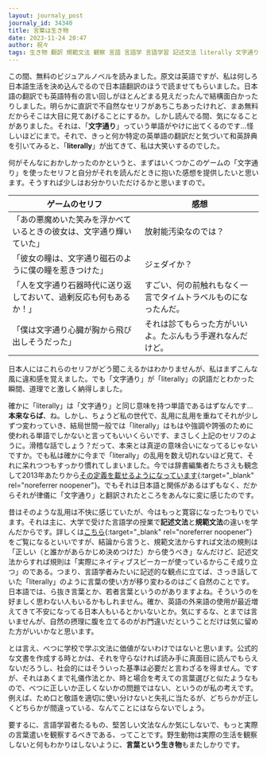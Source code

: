 ```yaml
---
layout: journaly_post
journaly_id: 34340
title: 言葉は生き物
date: 2023-11-24 20:47
author: 祝々
tags: 生き物 翻訳 規範文法 観察 言語 言語学 言語学習 記述文法 literally 文字通り
---
```


この間、無料のビジュアルノベルを読みました。原文は英語ですが、私は何しろ日本語生活を決め込んでるので日本語翻訳のほうで読ませてもらいました。日本語の翻訳でも英語特有の言い回しがほとんどまる見えだったんで結構面白かったりしました。明らかに直訳で不自然なセリフがあちこちあったけれど、まあ無料だからそこは大目に見てあげることにするか。しかし読んでる間、気になることがありました。それは、「**文字通り**」っていう単語がやけに出てくるのです…怪しいほどにまで。それで、きっと何か特定の英単語の翻訳だと気づいて和英辞典を引いてみると、「**literally**」が出てきて、私は大笑いするのでした。

何がそんなにおかしかったのかというと、まずはいくつかこのゲームの「文字通り」を使ったセリフと自分がそれを読んだときに抱いた感想を提供したいと思います。そうすれば少しはお分かりいただけるかと思いますので。

| ゲームのセリフ | 感想 |
|---------------|------|
| 「あの悪魔めいた笑みを浮かべているときの彼女は、文字通り輝いていた」| 放射能汚染なのでは？ |
| 「彼女の瞳は、文字通り磁石のように僕の瞳を惹きつけた」| ジェダイか？ |
| 「人を文字通り石器時代に送り返しておいて、過剰反応も何もあるか！」| すごい、何の前触れもなく一言でタイムトラベルものになったんだ。 |
| 「僕は文字通り心臓が胸から飛び出しそうだった」 | それは診てもらった方がいいよ。たぶんもう手遅れなんだけど。 |

日本人にはこれらのセリフがどう聞こえるかはわかりませんが、私はまずこんな風に違和感を覚えました。でも「文字通り」が「literally」の訳語だとわかった瞬間、道理でと激しく納得しました。

確かに「literally」は「文字通り」と同じ意味を持つ単語であるはずなんです…**本来ならば**、ね。しかし、ちょうど私の世代で、乱用に乱用を重ねてそれが少しずつ変わっていき、結局世間一般では「literally」はもはや強調や誇張のために使われる単語でしかないと言ってもいいくらいです、まさしく上記のセリフのように。滑稽な話でしょう？だって、本来とは真逆の意味合いになってるじゃないですか。でも私は確かに今まで「literally」の乱用を数え切れないほど見て、それに呆れつつもすっかり慣れてしまいました。今では辞書編集者たちさえも観念して2013年あたりから[その定義を載せるようになっています][literallyの乱用]{:target="_blank" rel="noreferrer noopener"}。でもそれは日本語と関係があるはずもなく、だからそれが律儀に「文字通り」と翻訳されたところをあんなに変に感じたのです。

昔はそのような乱用は不快に感じていたが、今はもっと寛容になったつもりでいます。それは主に、大学で受けた言語学の授業で**記述文法**と**規範文法**の違いを学んだからです。詳しくは[こちら][記述文法]{:target="_blank" rel="noreferrer noopener"}をご覧になるといいですが、結論から言うと、規範文法からすれば文法の規則は「正しい（と誰かがあらかじめ決めつけた）から使うべき」なんだけど、記述文法からすれば規則は「実際にネイティブスピーカーが使っているからこそ成り立つ」のである。つまり、言語学者みたいに記述的な観点に立てば、さっき話していた「literally」のように言葉の使い方が移り変わるのはごく自然のことです。日本語では、ら抜き言葉とか、若者言葉というのがありますよね。そういうのを好ましく思わない人もいるかもしれません。確か、英語の外来語の使用が最近増えてきて不安になってる日本人もいるとかいないとか。気にするな、とまでは言いませんが、自然の摂理に腹を立てるのがお門違いだということだけは気に留めた方がいいかなと思います。

とは言え、べつに学校で学ぶ文法に価値がないわけではないと思います。公式的な文書を作成する時とかは、それを守らなければ読み手に真面目に読んでもらえないだろうし、社会的にはそういった基準は必要だと言わざるを得ません。ですが、それはあくまで礼儀作法とか、時と場合を考えての言葉選びと似たようなもので、べつに正しいか正しくないかの問題ではない、というのが私の考えです。例えば、ため口と敬語を適切に使い分けないと失礼に当たるが、どちらかが正しくどちらかが間違っている、なんてことにはならないでしょう。

要するに、言語学習者たるもの、堅苦しい文法なんか気にしないで、もっと実際の言葉遣いを観察するべきである、ってことです。野生動物は実際の生活を観察しないと何もわかりはしないように、**言葉という生き物**もまたしかりです。

[literallyの乱用]: https://www.merriam-webster.com/grammar/misuse-of-literally
[記述文法]: https://www.nihongo-appliedlinguistics.net/wp/archives/7084
